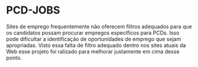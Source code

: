 # PCD-JOBS
Sites de emprego frequentemente não oferecem filtros adequados para que os candidatos possam procurar empregos específicos para PCDs. Isso pode dificultar a identificação de oportunidades de emprego que sejam apropriadas.
Visto essa falta de filtro adequado dentro nos sites atuais da Web esse projeto foi ralizado para melhorar justamente em cima desse ponto.
